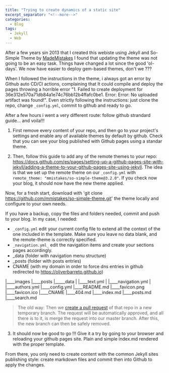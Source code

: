 ```yaml
---
title: "Trying to create dynamics of a static site"
excerpt_separator: "<!--more-->"
categories:
  - Blog
tags:
  - Jekyll
  - Web
---
```

After a few years sin 2013 that I created this webiste using Jekyll and So-Simple Theme by [MadeMistakes](https://github.com/mmistakes/so-simple-theme) I found that updating the theme was not going to be an easy task. Things have changed a lot since the good 'ol-days'. We now have easier to deploy gem-based themes, don't we ???
<!--more-->

When I followed the instructions in the theme, i always got an error by Github auto CD/CI actions, complaining that It could compile and deploy the pages throwing a horrible error "1. Failed to create deployment for 36e312e570a71db84a1e74c76bb12b4ffafc0be1. Error: Error: No uploaded artifact was found!". Even strictly following the instructions: just clone the repo, change `_config.yml`, commit to github and ready to go.

After a few hours i went a very different route: follow github strandard guide... and voila!!!

1. First remove every content of your repo, and then go to your project's settings and enable any of available themes by default by github. Check that you can see your blog published with Github pages using a standar theme.

2. Then, follow this guide to add any of the remote themes to your repo: https://docs.github.com/es/pages/setting-up-a-github-pages-site-with-jekyll/adding-a-theme-to-your-github-pages-site-using-jekyll. The idea is that we set up the remote theme on our `_config.yml` with `remote_theme: "mmistakes/so-simple-theme@3.2.0"`. If you check now your blog, it should now have the new theme applied.

Now, for a fresh start, download with 'git clone https://github.com/mmistakes/so-simple-theme.git' the theme locally and configure to your own needs.

If you have a backup, copy the files and folders needed, commit and push to your blog. In my case, I needed:
- `_config.yml` edit your current config file to extend all the context of the one included in the template. Make sure you leave no data blank, and the remote-theme is correctly specified. 
- `_navigation.yml_` edit the navigation items and create your sections pages accordingly.
- _data (folder with navigation menu structure)
- _posts (folder with posts entries)
- CNAME (with my domain in order to force dns entries in github redirected to https://oliverbarreto.github.io)

|____images
|____posts
|_____data
| |____text.yml
| |____navigation.yml
| |____authors.yml
|____config.yml
|____README.md
|____favicon.png
|____favicon.ico
|____CNAME
|____404.md
|____index.md
|____posts.md
|____search.md

> The old way: Then we [create a pull request](https://docs.github.com/es/pull-requests/collaborating-with-pull-requests/proposing-changes-to-your-work-with-pull-requests/creating-a-pull-request) of that repo in a new temporary branch. The request will be automatically approved, and all there is to it, is merge the request into our master branch. After this, the new branch can then be safely removed.

3. It should now be good to go !!! Give it a try by going to your browser and reloading your githuib pages site. Plain and simple index.md rendered with the proper template.


From there, you only need to create content with the common Jekyll sites publishing style: create markdown files and commit then into Github to apply the changes.